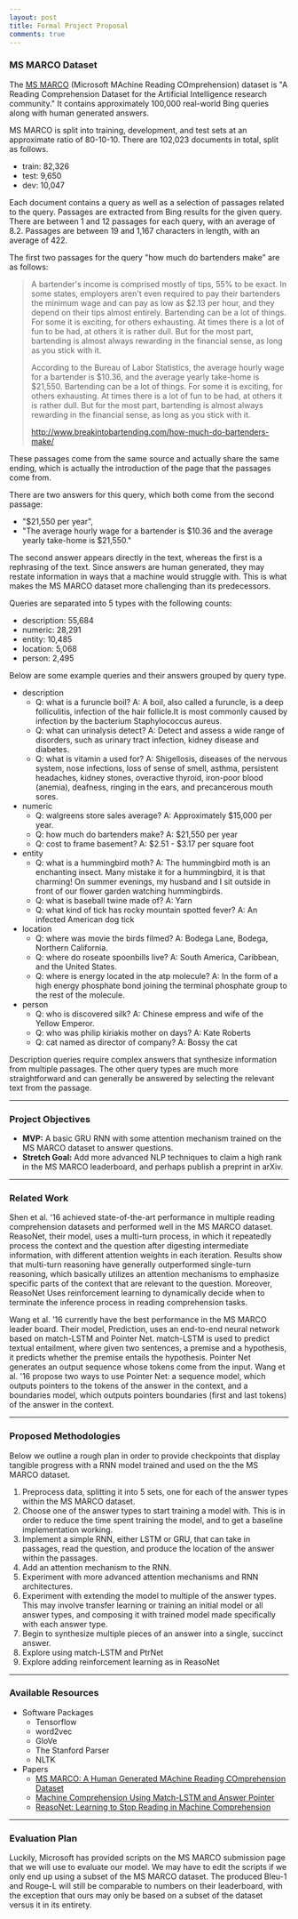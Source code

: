 ```yaml
---
layout: post
title: Formal Project Proposal
comments: true
---
```


### [](#header-3)MS MARCO Dataset

The [MS MARCO](http://www.msmarco.org/) (Microsoft MAchine Reading COmprehension) dataset is
"A Reading Comprehension Dataset for the Artificial Intelligence research community."
It contains approximately 100,000 real-world Bing queries along with human generated answers.

MS MARCO is split into training, development, and test sets at an approximate ratio of 80-10-10.
There are 102,023 documents in total, split as follows.
 - train: 82,326
 - test: 9,650
 - dev: 10,047

Each document contains a query as well as a selection of passages related to the query.
Passages are extracted from Bing results for the given query.
There are between 1 and 12 passages for each query, with an average of 8.2.
Passages are between 19 and 1,167 characters in length, with an average of 422.

The first two passages for the query "how much do bartenders make" are as follows:
> A bartender's income is comprised mostly of tips, 55% to be exact.
> In some states, employers aren't even required to pay their bartenders
> the minimum wage and can pay as low as $2.13 per hour, and they depend
> on their tips almost entirely. Bartending can be a lot of things.
> For some it is exciting, for others exhausting. At times there is a lot
> of fun to be had, at others it is rather dull. But for the most part,
> bartending is almost always rewarding in the financial sense,
> as long as you stick with it.
>
> According to the Bureau of Labor Statistics, the average hourly wage
> for a bartender is $10.36, and the average yearly take-home is $21,550.
> Bartending can be a lot of things. For some it is exciting, for others
> exhausting. At times there is a lot of fun to be had, at others it is
> rather dull. But for the most part, bartending is almost always rewarding
> in the financial sense, as long as you stick with it.
>
> http://www.breakintobartending.com/how-much-do-bartenders-make/

These passages come from the same source and actually share the same ending,
which is actually the introduction of the page that the passages come from.

There are two answers for this query, which both come from the second passage:
 - "$21,550 per year",
 - "The average hourly wage for a bartender is $10.36 and the average yearly take-home is $21,550."

The second answer appears directly in the text, whereas the first is a rephrasing of the text.
Since answers are human generated, they may restate information in ways that a machine would struggle with.
This is what makes the MS MARCO dataset more challenging than its predecessors.

Queries are separated into 5 types with the following counts:
 - description: 55,684
 - numeric: 28,291
 - entity: 10,485
 - location: 5,068
 - person: 2,495

Below are some example queries and their answers grouped by query type.
 - description
    - Q: what is a furuncle boil? A: A boil, also called a furuncle, is a deep folliculitis, infection of the hair follicle.It is most commonly caused by infection by the bacterium Staphylococcus aureus.
    - Q: what can urinalysis detect? A: Detect and assess a wide range of disorders, such as urinary tract infection, kidney disease and diabetes.
    - Q: what is vitamin a used for? A: Shigellosis, diseases of the nervous system, nose infections, loss of sense of smell, asthma, persistent headaches, kidney stones, overactive thyroid, iron-poor blood (anemia), deafness, ringing in the ears, and precancerous mouth sores.
 - numeric
    - Q: walgreens store sales average? A: Approximately $15,000 per year.
    - Q: how much do bartenders make? A: $21,550 per year
    - Q: cost to frame basement? A: $2.51 - $3.17 per square foot
 - entity
    - Q: what is a hummingbird moth? A: The hummingbird moth is an enchanting insect. Many mistake it for a hummingbird, it is that charming! On summer evenings, my husband and I sit outside in front of our flower garden watching hummingbirds.
    - Q: what is baseball twine made of? A: Yarn
    - Q: what kind of tick has rocky mountain spotted fever? A: An infected American dog tick
 - location
    - Q: where was movie the birds filmed? A: Bodega Lane, Bodega, Northern California.
    - Q: where do roseate spoonbills live? A: South America, Caribbean, and the United States.
    - Q: where is energy located in the atp molecule? A: In the form of a high energy phosphate bond joining the terminal phosphate group to the rest of the molecule.
 - person
    - Q: who is discovered silk? A: Chinese empress and wife of the Yellow Emperor.
    - Q: who was philip kiriakis mother on days? A: Kate Roberts
    - Q: cat named as director of company? A: Bossy the cat

Description queries require complex answers that synthesize information from multiple passages.
The other query types are much more straightforward and can generally be answered by selecting the
relevant text from the passage.

* * *

### [](#header-3)Project Objectives
- **MVP:** A basic GRU RNN with some attention mechanism trained on the MS MARCO dataset to answer questions.
- **Stretch Goal:** Add more advanced NLP techniques to claim a high rank in the MS MARCO leaderboard, and perhaps publish a preprint in arXiv.

* * *

### [](#header-3)Related Work

Shen et al. '16 achieved state-of-the-art performance in multiple reading comprehension datasets and performed well in the MS MARCO dataset. ReasoNet, their model, uses a multi-turn process, in which it repeatedly process the context and the question after digesting intermediate information, with different attention weights in each iteration. Results show that multi-turn reasoning have generally outperformed single-turn reasoning, which basically utilizes an attention mechanisms to emphasize specific parts of the context that are relevant to the question. Moreover, ReasoNet Uses reinforcement learning to dynamically decide when to terminate the inference process in reading comprehension tasks.

Wang et al. '16 currently have the best performance in the MS MARCO leader board. Their model, Prediction, uses an end-to-end neural network based on match-LSTM and Pointer Net. match-LSTM is used to predict textual entailment, where given two sentences, a premise and a hypothesis, it predicts whether the premise entails the hypothesis. Pointer Net generates an output sequence whose tokens come from the input. Wang et al. '16 propose two ways to use Pointer Net: a sequence model, which outputs pointers to the tokens of the answer in the context, and a boundaries model, which outputs pointers boundaries (first and last tokens) of the answer in the context.

* * *

### [](#header-3)Proposed Methodologies

Below we outline a rough plan in order to provide checkpoints that display tangible progress with a RNN model trained and used on the the MS MARCO dataset.

1.  Preprocess data, splitting it into 5 sets, one for each of the answer types within the MS MARCO dataset.
2.  Choose one of the answer types to start training a model with. This is in order to reduce the time spent training the model, and to get a baseline implementation working.
3.  Implement a simple RNN, either LSTM or GRU, that can take in passages, read the question, and produce the location of the answer within the passages.
4.  Add an attention mechanism to the RNN.
5.  Experiment with more advanced attention mechanisms and RNN architectures.
6.  Experiment with extending the model to multiple of the answer types. This may involve transfer learning or training an initial model or all answer types, and composing it with trained model made specifically with each answer type.
7.  Begin to synthesize multiple pieces of an answer into a single, succinct answer.
8.  Explore using match-LSTM and PtrNet
9.  Explore adding reinforcement learning as in ReasoNet

* * *

### [](#header-3)Available Resources

*   Software Packages
    *   Tensorflow
    *   word2vec
    *   GloVe
    *   The Stanford Parser
    *   NLTK
*   Papers
    *   [MS MARCO: A Human Generated MAchine Reading COmprehension Dataset](https://arxiv.org/pdf/1611.09268v2.pdf)
    *   [Machine Comprehension Using Match-LSTM and Answer Pointer](https://arxiv.org/pdf/1608.07905.pdf)
    *   [ReasoNet: Learning to Stop Reading in Machine Comprehension](https://arxiv.org/pdf/1609.05284.pdf)

* * *

### [](#header-3)Evaluation Plan

Luckily, Microsoft has provided scripts on the MS MARCO submission page that we will use to evaluate our model. We may have to edit the scripts if we only end up using a subset of the MS MARCO dataset. The produced Bleu-1 and Rouge-L will still be comparable to numbers on their leaderboard, with the exception that ours may only be based on a subset of the dataset versus it in its entirety.
